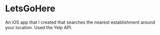 # LetsGoHere
An iOS app that I created that searches the nearest establishment around your location.
Used the Yelp API.

